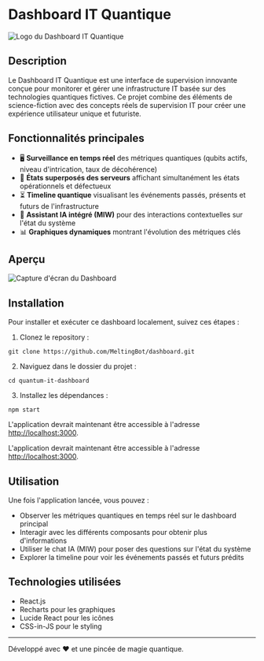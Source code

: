 # Dashboard IT Quantique

![Logo du Dashboard IT Quantique](public/quantum-logo.png)

## Description

Le Dashboard IT Quantique est une interface de supervision innovante conçue pour monitorer et gérer une infrastructure IT basée sur des technologies quantiques fictives. Ce projet combine des éléments de science-fiction avec des concepts réels de supervision IT pour créer une expérience utilisateur unique et futuriste.

## Fonctionnalités principales

- 🖥️ **Surveillance en temps réel** des métriques quantiques (qubits actifs, niveau d'intrication, taux de décohérence)
- 🔄 **États superposés des serveurs** affichant simultanément les états opérationnels et défectueux
- ⏳ **Timeline quantique** visualisant les événements passés, présents et futurs de l'infrastructure
- 🤖 **Assistant IA intégré (MIW)** pour des interactions contextuelles sur l'état du système
- 📊 **Graphiques dynamiques** montrant l'évolution des métriques clés

## Aperçu

![Capture d'écran du Dashboard](public/creenshot.png)

## Installation

Pour installer et exécuter ce dashboard localement, suivez ces étapes :

1. Clonez le repository :

`git clone https://github.com/MeltingBot/dashboard.git`

2. Naviguez dans le dossier du projet :

`cd quantum-it-dashboard`

3. Installez les dépendances :

`npm start`

L'application devrait maintenant être accessible à l'adresse [http://localhost:3000](http://localhost:3000).

L'application devrait maintenant être accessible à l'adresse [http://localhost:3000](http://localhost:3000).

## Utilisation

Une fois l'application lancée, vous pouvez :

- Observer les métriques quantiques en temps réel sur le dashboard principal
- Interagir avec les différents composants pour obtenir plus d'informations
- Utiliser le chat IA (MIW) pour poser des questions sur l'état du système
- Explorer la timeline pour voir les événements passés et futurs prédits

## Technologies utilisées

- React.js
- Recharts pour les graphiques
- Lucide React pour les icônes
- CSS-in-JS pour le styling

---

Développé avec ❤️ et une pincée de magie quantique.

